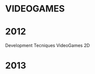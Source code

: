VIDEOGAMES
==================================

2012
===============
Development Tecniques VideoGames 2D

2013
===============
